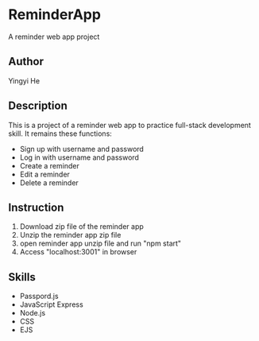 # ReminderApp
A reminder web app project

## Author
  Yingyi He

## Description
This is a project of a reminder web app to practice full-stack development skill. It remains these functions:
  - Sign up with username and password
  - Log in with username and password
  - Create a reminder
  - Edit a reminder
  - Delete a reminder

## Instruction
  1. Download zip file of the reminder app
  2. Unzip the reminder app zip file
  3. open reminder app unzip file and run "npm start"
  4. Access "localhost:3001" in browser

## Skills
  - Passpord.js
  - JavaScript Express
  - Node.js
  - CSS
  - EJS
